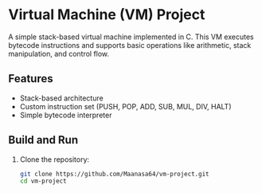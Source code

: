 # Virtual Machine (VM) Project

A simple stack-based virtual machine implemented in C. This VM executes bytecode instructions and supports basic operations like arithmetic, stack manipulation, and control flow.

## Features
- Stack-based architecture
- Custom instruction set (PUSH, POP, ADD, SUB, MUL, DIV, HALT)
- Simple bytecode interpreter

## Build and Run
1. Clone the repository:
   ```bash
   git clone https://github.com/Maanasa64/vm-project.git
   cd vm-project

